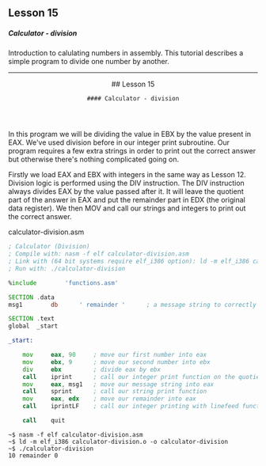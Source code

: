 ## Lesson 15

##### Calculator - division

Introduction to calulating numbers in assembly.  This tutorial describes a simple program to divide one number by another.

---
<header>
    ## Lesson 15

    #### Calculator - division
</header>

In this program we will be dividing the value in EBX by the value present in EAX.  We've used division before in our integer print subroutine. Our program requires a few extra strings in order to print out the correct answer but otherwise there's nothing complicated going on.

Firstly we load EAX and EBX with integers in the same way as Lesson 12.  Division logic is performed using the DIV instruction.  The DIV instruction always divides EAX by the value passed after it.  It will leave the quotient part of the answer in EAX and put the remainder part in EDX (the original data register).  We then MOV and call our strings and integers to print out the correct answer.

calculator-division.asm
```asm
; Calculator (Division)
; Compile with: nasm -f elf calculator-division.asm
; Link with (64 bit systems require elf_i386 option): ld -m elf_i386 calculator-division.o -o calculator-division
; Run with: ./calculator-division

%include        'functions.asm'

SECTION .data
msg1        db      ' remainder '      ; a message string to correctly output result

SECTION .text
global  _start

_start:

    mov     eax, 90     ; move our first number into eax
    mov     ebx, 9      ; move our second number into ebx
    div     ebx         ; divide eax by ebx
    call    iprint      ; call our integer print function on the quotient
    mov     eax, msg1   ; move our message string into eax
    call    sprint      ; call our string print function
    mov     eax, edx    ; move our remainder into eax
    call    iprintLF    ; call our integer printing with linefeed function

    call    quit
```


```
~$ nasm -f elf calculator-division.asm
~$ ld -m elf_i386 calculator-division.o -o calculator-division
~$ ./calculator-division
10 remainder 0
```
